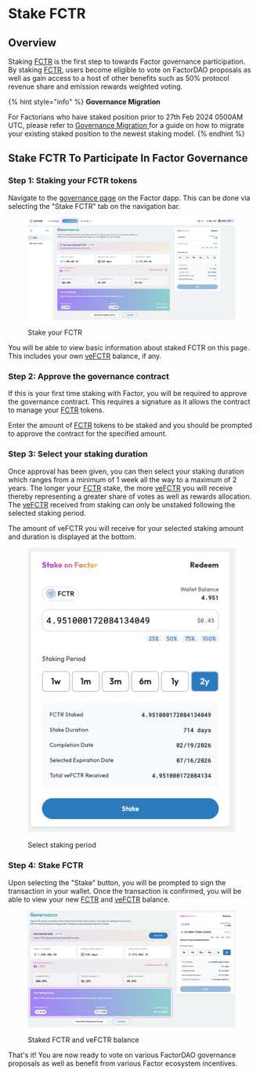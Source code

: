 # Stake FCTR

## Overview

Staking [FCTR](../../fctr-token/#fctr) is the first step to towards Factor governance participation. By staking [FCTR](../../fctr-token/#fctr), users become eligible to vote on FactorDAO proposals as well as gain access to a host of other benefits such as 50% protocol revenue share and emission rewards weighted voting.

{% hint style="info" %}
**Governance Migration**

For Factorians who have staked position prior to 27th Feb 2024 0500AM UTC, please refer to [Governance Migration ](migrate-from-v1-to-v2.md)for a guide on how to migrate your existing staked position to the newest staking model.
{% endhint %}

## Stake FCTR To Participate In Factor Governance

### Step 1: Staking your FCTR tokens

Navigate to the [governance page](https://pro.factor.fi/governance/stake) on the Factor dapp. This can be done via selecting the "Stake FCTR" tab on the navigation bar.

<figure><img src="../../../.gitbook/assets/UG_Gov_Stake_1.png" alt=""><figcaption><p>Stake your FCTR</p></figcaption></figure>

You will be able to view basic information about staked FCTR on this page. This includes your own [veFCTR](../../fctr-token/#vefctr) balance, if any.

### Step 2: Approve the governance contract

If this is your first time staking with Factor, you will be required to approve the governance contract. This requires a signature as it allows the contract to manage your [FCTR](../../fctr-token/#fctr) tokens.

Enter the amount of [FCTR](../../fctr-token/) tokens to be staked and you should be prompted to approve the contract for the specified amount.

### Step 3: Select your staking duration

Once approval has been given, you can then select your staking duration which ranges from a minimum of 1 week all the way to a maximum of 2 years. The longer your [FCTR](../../fctr-token/#fctr) stake, the more [veFCTR](../../fctr-token/#vefctr) you will receive thereby representing a greater share of votes as well as rewards allocation. The [veFCTR](../../fctr-token/#vefctr) received from staking can only be unstaked following the selected staking period.

The amount of veFCTR you will receive for your selected staking amount and duration is displayed at the bottom.

<figure><img src="../../../.gitbook/assets/UG_Gov_Stake_3.png" alt=""><figcaption><p>Select staking period</p></figcaption></figure>

### Step 4: Stake FCTR

Upon selecting the "Stake" button, you will be prompted to sign the transaction in your wallet.  Once the transaction is confirmed, you will be able to view your new [FCTR](../../fctr-token/#fctr) and [veFCTR](../../fctr-token/#vefctr) balance.

<figure><img src="../../../.gitbook/assets/UG_Gov_Stake_4.png" alt=""><figcaption><p>Staked FCTR and veFCTR balance</p></figcaption></figure>

That's it! You are now ready to vote on various FactorDAO governance proposals as well as benefit from various Factor ecosystem incentives.

